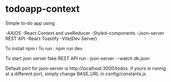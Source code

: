 # todoapp-context

Simple to-do app using

-AXIOS
-React Context and useReducer
-Styled-components
-Json-server REST API
-React Toastify
-Vite(Dev Server)

To install 
npm i 
To run :
npm run dev

To start json server fake REST API run :
json-server --watch db.json

Default port for json-server is http://localhost:3000/todos. if yours in runnig at a different port, 
simply change BASE_URL in config/constants.js
